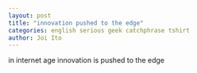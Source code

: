 ```yaml
---
layout: post
title: "innovation pushed to the edge"
categories: english serious geek catchphrase tshirt
author: Joi Ito
---
```

in internet age innovation is pushed to the edge
